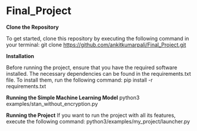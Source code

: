 # Final_Project

**Clone the Repository**

To get started, clone this repository by executing the following command in your terminal:
  git clone https://github.com/ankitkumarpali/Final_Project.git

**Installation**

Before running the project, ensure that you have the required software installed. The necessary dependencies can be found in the requirements.txt file. To install them, run the following command:
   pip install -r requirements.txt

**Running the Simple Machine Learning Model**
   python3 examples/stan_without_encryption.py

**Running the Project**
 If you want to run the project with all its features, execute the following command:
   python3/examples/my_project/launcher.py
